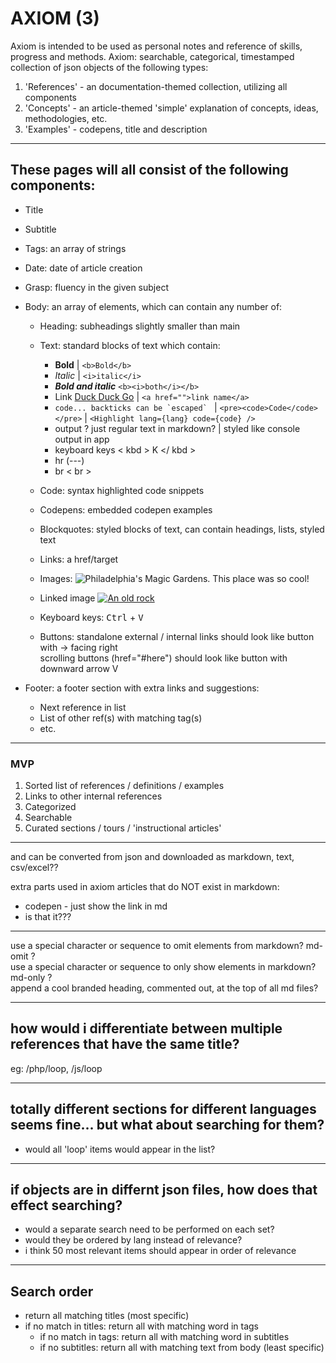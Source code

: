 # AXIOM (3)

<!-- This is a new setup of Axiom's search and categorization methods -->


Axiom is intended to be used as personal notes and reference of skills, progress and methods. Axiom: searchable, categorical, timestamped collection of json objects of the following types:

1. 'References' - an documentation-themed collection, utilizing all components
2. 'Concepts' - an article-themed 'simple' explanation of concepts, ideas, methodologies, etc.  
3. 'Examples' - codepens, title and description

---

## These pages will all consist of the following components:
    
- Title
- Subtitle
- Tags: an array of strings
- Date: date of article creation
- Grasp: fluency in the given subject
- Body: an array of elements, which can contain any number of:
    - Heading: subheadings slightly smaller than main
    - Text: standard blocks of text which contain:
        
        - **Bold** | `<b>Bold</b>`
        - *Italic* | `<i>italic</i>`
        - ***Bold and italic*** `<b><i>both</i></b>`
        - Link [Duck Duck Go](https://duckduckgo.com) | `<a href="">link name</a>`
        - ``code... backticks can be `escaped` `` | `<pre><code>Code</code></pre>` | `<Highlight lang={lang} code={code} />`
        - output ? just regular text in markdown? | styled like console output in app
        - keyboard keys < kbd > K </ kbd >
        - hr (---)
        - br < br >

    - Code: syntax highlighted code snippets
    - Codepens: embedded codepen examples
    - Blockquotes: styled blocks of text, can contain headings, lists, styled text
    - Links:  a href/target
    - Images:        ![Philadelphia's Magic Gardens. This place was so cool!](/img/garden.jpg "Magic Gardens")
    - Linked image  [![An old rock](/assets/images/shiprock.jpg "Shiprock, New Mexico")](https://www.flickr.com/photos/be/31839864/in)
    - Keyboard keys: <kbd>Ctrl</kbd> + <kbd>V</kbd>
    - Buttons: standalone external / internal links should look like button with -> facing right<br>
    scrolling buttons (href="#here") should look like button with downward arrow V

- Footer: a footer section with extra links and suggestions:

    - Next reference in list
    - List of other ref(s) with matching tag(s)
    - etc.

---


### MVP

1. Sorted list of references / definitions / examples
2. Links to other internal references
3. Categorized
4. Searchable
5. Curated sections / tours / 'instructional articles'

---



and can be converted from json and downloaded as markdown, text, csv/excel??
 <!-- or render page as pdf???? -->


extra parts used in axiom articles that do NOT exist in markdown:

- codepen - just show the link in md
- is that it???
  
---

use a special character or sequence to omit elements from markdown?  md-omit  ?  
use a special character or sequence to only show elements in markdown?  md-only ?  
append a cool branded heading, commented out, at the top of all md files?

---

## how would i differentiate between multiple references that have the same title?

eg: /php/loop, /js/loop

---

## totally different sections for different languages seems fine... but what about searching for them?
  
- would all 'loop' items would appear in the list?

---

## if objects are in differnt json files, how does that effect searching?
    
- would a separate search need to be performed on each set?
- would they be ordered by lang instead of relevance?
- i think 50 most relevant items should appear in order of relevance

---

## Search order

- return all matching titles (most specific)
- if no match in titles: return all with matching word in tags
    - if no match in tags: return all with matching word in subtitles
    - if no subtitles: return all with matching text from body (least specific)
